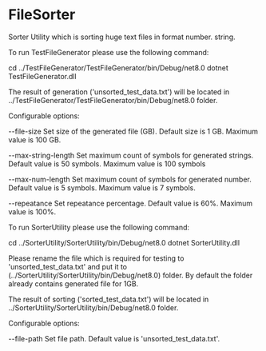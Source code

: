 # FileSorter
Sorter Utility which is sorting huge text files in format number. string.

To run TestFileGenerator please use the following command:

cd ../TestFileGenerator/TestFileGenerator/bin/Debug/net8.0
dotnet TestFileGenerator.dll 

The result of generation ('unsorted_test_data.txt') will be located in ../TestFileGenerator/TestFileGenerator/bin/Debug/net8.0 folder.


Configurable options:

--file-size
Set size of the generated file (GB). Default size is 1 GB. Maximum value is 100 GB.

--max-string-length
Set maximum count of symbols for generated strings. Default value is 50 symbols. Maximum value is 100 symbols

--max-num-length
Set maximum count of symbols for generated number. Default value is 5 symbols. Maximum value is 7 symbols.

--repeatance
Set repeatance percentage. Default value is 60%. Maximum value is 100%.


To run SorterUtility please use the following command:

cd ../SorterUtility/SorterUtility/bin/Debug/net8.0
dotnet SorterUtility.dll 

Please rename the file which is required for testing to 'unsorted_test_data.txt' and put it to (../SorterUtility/SorterUtility/bin/Debug/net8.0) folder. By default the folder already contains generated file for 1GB.

The result of sorting ('sorted_test_data.txt') will be located in ../SorterUtility/SorterUtility/bin/Debug/net8.0 folder.


Configurable options:

--file-path
Set file path. Default value is 'unsorted_test_data.txt'.
